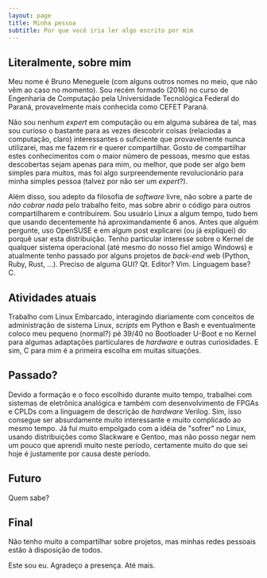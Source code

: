 ```yaml
---
layout: page
title: Minha pessoa
subtitle: Por que você iria ler algo escrito por mim
---
```


## Literalmente, sobre mim

Meu nome é Bruno Meneguele (com alguns outros nomes no meio, que não vêm ao
caso no momento). Sou recém formado (2016) no curso de Engenharia de Computação pela
Universidade Tecnológica Federal do Paraná, provavelmente mais conhecida como
CEFET Paraná.

Não sou nenhum _expert_ em computação ou em alguma subárea de tal, mas sou
curioso o bastante para as vezes descobrir coisas (relaciodas a computação,
claro) interessantes o suficiente que provavelmente nunca utilizarei, mas me
fazem rir e querer compartilhar. Gosto de compartilhar estes conhecimentos com o
maior número de pessoas, mesmo que estas descobertas sejam apenas para mim, ou
melhor, que pode ser algo bem simples para muitos, mas foi algo surpreendemente
revolucionário para minha simples pessoa (talvez por não ser um _expert_?).

Além disso, sou adepto da filosofia de _software_ livre, não sobre a parte de
*não cobrar nada* pelo trabalho feito, mas sobre abrir o código para outros
compartilharem e contribuirem. Sou usuário Linux a algum tempo, tudo bem que
usando decentemente há aproximandamente 6 anos. Antes que alguém pergunte, uso
OpenSUSE e em algum post explicarei (ou já expliquei) do porquê usar esta
distribuição. Tenho particular interesse sobre o Kernel de qualquer sistema
operacional (até mesmo do nosso fiel amigo Windows) e atualmente tenho passado
por alguns projetos de _back-end_ web (Python, Ruby, Rust, ...). Preciso de
alguma GUI? Qt. Editor? Vim. Linguagem base? C. 

## Atividades atuais

Trabalho com Linux Embarcado, interagindo diariamente com conceitos de
administração de sistema Linux, _scripts_ em Python e Bash e eventualmente
coloco meu pequeno (normal?) pé 39/40 no Bootloader U-Boot e no Kernel para
algumas adaptações particulares de _hardware_ e outras curiosidades. E sim, C
para mim é a primeira escolha em muitas situações.

## Passado?

Devido a formação e o foco escolhido durante muito tempo, trabalhei com sistemas
de eletrônica analógica e também com desenvolvimento de FPGAs e CPLDs com a
linguagem de descrição de _hardware_ Verilog. Sim, isso consegue ser
absurdamente muito interessante e muito complicado ao mesmo tempo. Já fui muito
empolgado com a idéia de "sofrer" no Linux, usando distribuições como Slackware
e Gentoo, mas não posso negar nem um pouco que aprendi muito neste período,
certamente muito do que sei hoje é justamente por causa deste período.

## Futuro

Quem sabe?

## Final

Não tenho muito a compartilhar sobre projetos, mas minhas redes pessoais estão à
disposição de todos.

Este sou eu. Agradeço a presença. Até mais.
